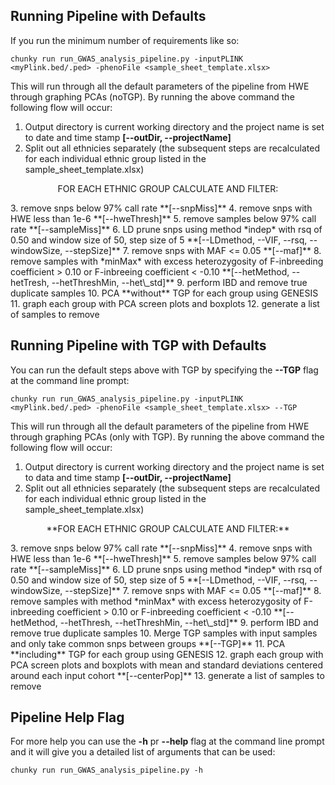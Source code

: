 ## Running Pipeline with Defaults

If you run the minimum number of requirements like so:
```
chunky run run_GWAS_analysis_pipeline.py -inputPLINK <myPlink.bed/.ped> -phenoFile <sample_sheet_template.xlsx>
```
This will run through all the default parameters of the pipeline from HWE through graphing PCAs (noTGP).  By running the above command the following flow will occur:  
1.  Output directory is current working directory and the project name is set to date and time stamp **[--outDir, --projectName]**
2.  Split out all ethnicies separately (the subsequent steps are recalculated for each individual ethnic group listed in the sample_sheet_template.xlsx)  
   <p align="center">FOR EACH ETHNIC GROUP CALCULATE AND FILTER:</p>  
3.  remove snps below 97% call rate **[--snpMiss]**  
4.  remove snps with HWE less than 1e-6 **[--hweThresh]**  
5.  remove samples below 97% call rate **[--sampleMiss]**  
6.  LD prune snps using method *indep* with rsq of 0.50 and window size of 50, step size of 5 **[--LDmethod, --VIF, --rsq, --windowSize, --stepSize]**  
7.  remove snps with MAF <= 0.05 **[--maf]**  
8.  remove samples with *minMax* with  excess heterozygosity of F-inbreeding coefficient > 0.10 or F-inbreeing coefficient < -0.10 **[--hetMethod, --hetTresh, --hetThreshMin, --het\_std]**  
9.  perform IBD and remove true duplicate samples  
10.  PCA **without** TGP for each group using GENESIS  
11. graph each group with PCA screen plots and boxplots  
12. generate a list of samples to remove  


## Running Pipeline with TGP with Defaults

You can run the default steps above with TGP by specifying the **--TGP** flag at the command line prompt:
```
chunky run run_GWAS_analysis_pipeline.py -inputPLINK <myPlink.bed/.ped> -phenoFile <sample_sheet_template.xlsx> --TGP
```
This will run through all the default parameters of the pipeline from HWE through graphing PCAs (only with TGP).  By running the above command the following flow will occur:  
1.  Output directory is current working directory and the project name is set to data and time stamp **[--outDir, --projectName]**  
2.  Split out all ethnicies separately (the subsequent steps are recalculated for each individual ethnic group listed in the sample_sheet_template.xlsx)
  <p align="center">**FOR EACH ETHNIC GROUP CALCULATE AND FILTER:**</p>  
3.  remove snps below 97% call rate **[--snpMiss]**  
4.  remove snps with HWE less than 1e-6 **[--hweThresh]**  
5.  remove samples below 97% call rate **[--sampleMiss]**  
6.  LD prune snps using method *indep* with rsq of 0.50 and window size of 50, step size of 5 **[--LDmethod, --VIF, --rsq, --windowSize, --stepSize]**  
7.  remove snps with MAF <= 0.05 **[--maf]**  
8.  remove samples with method *minMax* with excess heterozygosity of F-inbreeding coefficient > 0.10 or F-inbreeding coefficient < -0.10 **[--hetMethod, --hetThresh, --hetThreshMin, --het\_std]**  
9.  perform IBD and remove true duplicate samples  
10. Merge TGP samples with input samples and only take common snps between groups **[--TGP]**  
11. PCA **including** TGP for each group using GENESIS   
12. graph each group with PCA screen plots and boxplots with mean and standard deviations centered around each input cohort **[--centerPop]**   
13. generate a list of samples to remove


## Pipeline Help Flag

For more help you can use the **-h** pr **--help** flag at the command line prompt and it will give you a detailed list of arguments that can be used:
```
chunky run run_GWAS_analysis_pipeline.py -h
```


